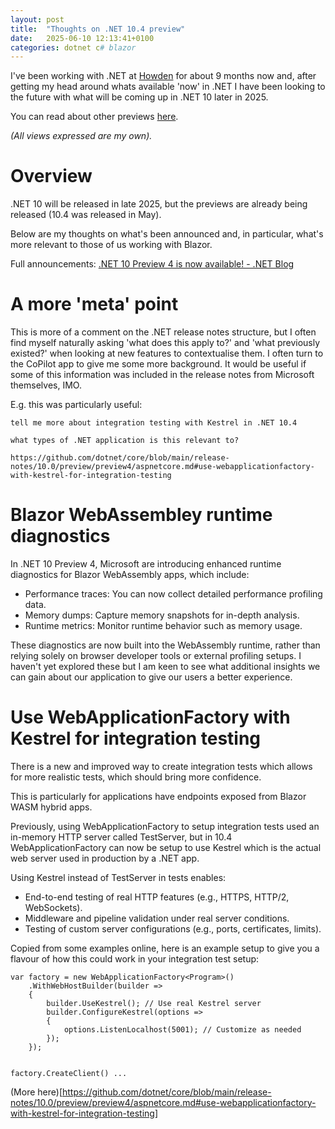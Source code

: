 ```yaml
---
layout: post
title:  "Thoughts on .NET 10.4 preview"
date:   2025-06-10 12:13:41+0100
categories: dotnet c# blazor
---
```


I've been working with .NET at [Howden](https://www.howdengroup.com/uk-en) for about 9 months now and, after getting my head around whats available 'now' in .NET I have been looking to the future with what will be coming up in .NET 10 later in 2025.

You can read about other previews [here](https://samollason.github.io/).

*(All views expressed are my own).*

# Overview

.NET 10 will be released in late 2025, but the previews are already being released (10.4 was released in May).

Below are my thoughts on what's been announced and, in particular, what's more relevant to those of us working with Blazor.

Full announcements: [.NET 10 Preview 4 is now available! - .NET Blog](https://devblogs.microsoft.com/dotnet/dotnet-10-preview-4/)


# A more 'meta' point

This is more of a comment on the .NET release notes structure, but I often find myself naturally asking 'what does this apply to?' and 'what previously existed?' when looking at new features to contextualise them. I often turn to the CoPilot app to give me some more background. It would be useful if some of this information was included in the release notes from Microsoft themselves, IMO.

E.g. this was particularly useful:

```
tell me more about integration testing with Kestrel in .NET 10.4

what types of .NET application is this relevant to?

https://github.com/dotnet/core/blob/main/release-notes/10.0/preview/preview4/aspnetcore.md#use-webapplicationfactory-with-kestrel-for-integration-testing
```

# Blazor WebAssembley runtime diagnostics

In .NET 10 Preview 4, Microsoft are introducing enhanced runtime diagnostics for Blazor WebAssembly apps, which include:

* Performance traces: You can now collect detailed performance profiling data.
* Memory dumps: Capture memory snapshots for in-depth analysis.
* Runtime metrics: Monitor runtime behavior such as memory usage.

These diagnostics are now built into the WebAssembly runtime, rather than relying solely on browser developer tools or external profiling setups. I haven't yet explored these but I am keen to see what additional insights we can gain about our application to give our users a better experience.

# Use WebApplicationFactory with Kestrel for integration testing

There is a new and improved way to create integration tests which allows for more realistic tests, which should bring more confidence.

This is particularly for applications have endpoints exposed from Blazor WASM hybrid apps.

Previously, using WebApplicationFactory to setup integration tests used an in-memory HTTP server called TestServer, but in 10.4 WebApplicationFactory can now be setup to use Kestrel which is the actual web server used in production by a .NET app.

Using Kestrel instead of TestServer in tests enables:

* End-to-end testing of real HTTP features (e.g., HTTPS, HTTP/2, WebSockets).
* Middleware and pipeline validation under real server conditions.
* Testing of custom server configurations (e.g., ports, certificates, limits).

Copied from some examples online, here is an example setup to give you a flavour of how this could work in your integration test setup:

```
var factory = new WebApplicationFactory<Program>()
    .WithWebHostBuilder(builder =>
    {
        builder.UseKestrel(); // Use real Kestrel server
        builder.ConfigureKestrel(options =>
        {
            options.ListenLocalhost(5001); // Customize as needed
        });
    });


factory.CreateClient() ...
```

(More here)[https://github.com/dotnet/core/blob/main/release-notes/10.0/preview/preview4/aspnetcore.md#use-webapplicationfactory-with-kestrel-for-integration-testing]